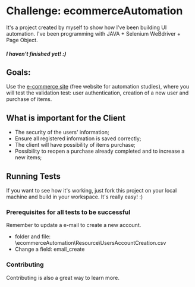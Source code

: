 # Challenge: ecommerceAutomation

It's a project created by myself to show how I've been building UI automation. I've been programming with JAVA + Selenium WeBdriver + Page Object. 
#### _I haven't finished yet! :)_

## Goals:

Use the [e-commerce site](http://automationpractice.com/index.php) (free website for automation studies), where you will test the validation test: user authentication, creation of a new user and purchase of items.

## What is important for the Client

* The security of the users' information;
* Ensure all registered information is saved correctly;
* The client will have possibility of items purchase;
* Possibility to reopen a purchase already completed and to increase a new items;

## Running Tests

If you want to see how it's working, just fork this project on your local machine and build in your workspace. It's really easy! :)

### Prerequisites for all tests to be successful

Remember to update a e-mail to create a new account.
* folder and file: \ecommerceAutomation\Resource\UsersAccountCreation.csv
* Change a field: email_create

### Contributing

Contributing is also a great way to learn more. 
